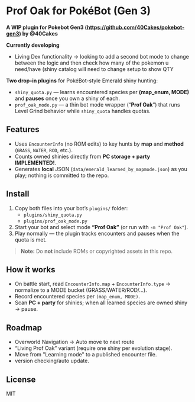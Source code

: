 # Prof Oak for PokéBot (Gen 3)
**A WIP plugin for Pokebot Gen3 (https://github.com/40Cakes/pokebot-gen3) by @40Cakes**

**Currently developing**
- Living Dex functionality -> looking to add a second bot mode to change between the logic
  and then check how many of the pokemon u need/have (shiny catalog will need to change setup to show QTY

**Two drop-in plugins** for PokéBot-style Emerald shiny hunting:
- `shiny_quota.py` — learns encountered species per **(map_enum, MODE)** and **pauses** once you own a shiny of each.
- `prof_oak_mode.py` — a thin bot mode wrapper (“**Prof Oak**”) that runs Level Grind behavior while `shiny_quota` handles quotas.

## Features
- Uses `EncounterInfo` (no ROM edits) to key hunts by **map** and **method** (`GRASS`, `WATER`, `ROD`, etc.).
- Counts owned shinies directly from **PC storage + party** **IMPLEMENTED!**.
- Generates **local** JSON (`data/emerald_learned_by_mapmode.json`) as you play; nothing is committed to the repo.

## Install
1. Copy both files into your bot’s `plugins/` folder:
   - `plugins/shiny_quota.py`
   - `plugins/prof_oak_mode.py`
2. Start your bot and select mode **“Prof Oak”** (or run with `-m "Prof Oak"`).
3. Play normally — the plugin tracks encounters and pauses when the quota is met.

> **Note:** Do **not** include ROMs or copyrighted assets in this repo.

## How it works
- On battle start, read `EncounterInfo.map` + `EncounterInfo.type` → normalize to a MODE bucket (GRASS/WATER/ROD/…).
- Record encountered species per `(map_enum, MODE)`.
- Scan **PC + party** for shinies; when all learned species are owned shiny → pause.

## Roadmap
- Overworld Navigation -> Auto move to next route
- “Living Prof Oak” variant (require one shiny per evolution stage).
- Move from "Learning mode" to a published encounter file.
- version checking/auto update.

## License
MIT
